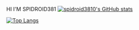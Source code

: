 HI I'M SPIDROID381
[![spidroid3810's GitHub stats](https://github-readme-stats.vercel.app/api?username=spidroid3810)](https://github.com/spidroid3810/github-readme-stats)

[![Top Langs](https://github-readme-stats.vercel.app/api/top-langs/?username=spidroid3810)](https://github.com/spidroid3810/github-readme-stats)
